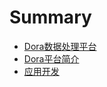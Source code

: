 # Summary

* [Dora数据处理平台](README.md)
* [Dora平台简介](chapter1/README.md)
* [应用开发](chapter3/README.md)

